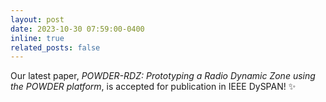 ```yaml
---
layout: post
date: 2023-10-30 07:59:00-0400
inline: true
related_posts: false
---
```


Our latest paper, <i>POWDER-RDZ: Prototyping a Radio Dynamic Zone using the POWDER platform</i>, is accepted for publication in IEEE DySPAN! ✨
